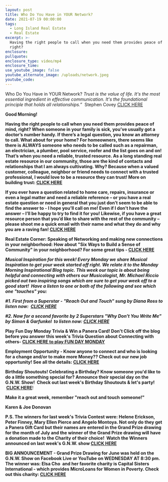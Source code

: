 ```yaml
---
layout: post
title: Who Do You Have in YOUR Network?
date: 2021-07-19 00:00:00
tags:
  - Long Island Real Estate
  - Real Estate
excerpt: >-
  Having the right people to call when you need them provides peace of mind,
  right?
enclosure:
pullquote:
enclosure_type: video/mp4
enclosure_time:
use_youtube_image: false
youtube_alternate_image: /uploads/network.jpeg
youtube_code:
---
```

Who Do You Have in YOUR Network?&nbsp;*Trust is the value of life. It's the most essential ingredient in effective communication. It's the foundational principle that holds all relationships.”*&nbsp; Stephen Covey&nbsp;[CLICK HERE](https://youtu.be/gPdgSZAUgjE)

**Good Morning\!**

**Having the right people to call when you need them provides peace of mind, right? When someone in your family is sick, you’ve usually got a doctor’s number handy. If there’s a legal question, you know an attorney to call. What about for your home? For homeowners, there seems like there is ALWAYS someone who needs to be called such as a repairman, an electrician, a plumber, pool service, roofer and the list goes on and on\!&nbsp; That’s when you need a reliable, trusted resource. As a long standing real estate resource in our community, those are the kind of contacts and relationships that I am always cultivating. Why? Because when a valued customer, colleague, neighbor or friend needs to connect with a trusted professional, I would love to be a resource they can trust\! More on building trust:&nbsp;[CLICK HERE](https://youtu.be/gPdgSZAUgjE)**

**If you ever have a question related to home care, repairs, insurance or even a legal matter and need a reliable reference – or you have a real estate question or need in general that you just don’t seem to be able to find the answer to - I hope you’ll call on me\! Even if I don’t have the answer – I’ll be happy to try to find it for you\! Likewise, if you have a great resource person that you’d like to share with the rest of the community – please shoot me a quick email with their name and what they do and why you are a raving fan\!&nbsp;[CLICK HERE](https://contacts.byreferralonly.com/Form.aspx?Key=77D112437843C133E56EBA654B1462CD)**

**Real Estate Corner: Speaking of Networking and making new connections in your neighborhood: How about "Six Ways to Build a Sense of Community" in your neighborhood? For some great tips -&nbsp;[CLICK HERE](https://www.sheknows.com/living/articles/812171/6-ways-to-build-a-sense-of-community/#:~:text=1%20Get%20involved%20with%20community%20organizations.%20Get%20involved,part%20of%20something%20is%20in%20the%20classroom.%20)**

***Musical Inspiration for this week\! Every Monday we share Musical Inspiration to get your week started off right. We relate it to the Monday Morning Inspirational Blog topic. This week our topic is about being helpful and connecting with others our Musicologist, Mr. Michael Riccio picked out two inspiring songs which are sure to get your week off to a good start\!&nbsp; Have a listen to one or both of the following and see which one "touches" you:***

***\#1. First from a Superstar - "Reach Out and Touch" sung by Diana Ross to listen now: &nbsp;[CLICK HERE](https://youtu.be/BWBryeMJ9Fc)***

***\#2. Now for a second favorite by 2 Superstars "Why Don't You Write Me" by Simon & Garfunkel &nbsp;to listen now:&nbsp;[CLICK HERE](https://youtu.be/HvZZEi-gW2Y)***&nbsp;

**Play Fun Day Monday Trivia & Win a Panera Card\! Don't Click off the blog before you answer this week's Trivia Question about Connecting with others-&nbsp;**[**CLICK HERE to play FUN DAY MONDAY**](https://contacts.byreferralonly.com/Form.aspx?Key=5DDFF1A76AE335662187B4AFAD9B0A76)

**Employment Opportunity - Know anyone to connect and who is looking for a change and/or to make more Money?? Check out our new job opportunity\! See all the details:&nbsp;[CLICK HERE](https://contacts.byreferralonly.com/Form.aspx?Key=E69E228828AB95BB507E1A5EC0E7DD84)**

**Birthday Shoutouts\! Celebrating a Birthday? Know someone you'd like to do a little something special for? Announce their special day on the G.N.W. Show\!&nbsp; Check out last week's Birthday Shoutouts & let's party\! &nbsp;**[**CLICK HERE**](https://youtu.be/ze6YPAggz5Q?t=713)\!

**Make it a great week, remember "reach out and touch someone\!"**

**Karen & Joe Donovan**​​​​​

**P.S. The winners for last week's Trivia Contest were: Helene Erickson, Peter Finney, Mary Ellen Pierce and Angelo Montoya. Not only do they get a Panera Gift Card but their names are entered in the Grand Prize drawing for the month of July and the winner of the Grand Prize drawing will have a donation made to the Charity of their choice\! &nbsp;Watch the Winners announced on last week's G.N.W. show&nbsp;[CLICK HERE](https://youtu.be/ze6YPAggz5Q?t=533)&nbsp;&nbsp; &nbsp;&nbsp; &nbsp; &nbsp;&nbsp;**

**BIG ANNOUNCEMENT -&nbsp;Grand Prize Drawing for June was held on the G.N.W. Show on Facebook Live or YouTube on WEDNESDAY AT 8:30 pm. The winner was: Elsa Cho&nbsp; and her favorite charity is Capital Sisters International - which provides MicroLoans for Women in Poverty. Check out this charity:&nbsp;[CLICK HERE](http://www.capitalsisters.org/)**
